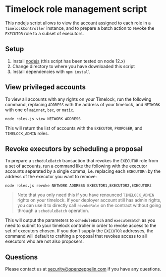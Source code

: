 # Timelock role management script

This nodejs script allows to view the account assigned to each role in a `TimelockController` instance, and to prepare a batch action to revoke the `EXECUTOR` role to a subset of executors.

## Setup

1. Install [nodejs](https://nodejs.org/en/) (this script has been tested on node 12.x)
2. Change directory to where you have downloaded this script
3. Install dependencies with `npm install`

## View privileged accounts

To view all accounts with any rights on your Timelock, run the following command, replacing `ADDRESS` with the address of your timelock, and `NETWORK` with one of `mainnet`, `bsc`, or `matic`.

```
node roles.js view NETWORK ADDRESS
```

This will return the list of accounts with the `EXECUTOR`, `PROPOSER`, and `TIMELOCK_ADMIN` roles.

## Revoke executors by scheduling a proposal

To prepare a `scheduleBatch` transaction that revokes the `EXECUTOR` role from a set of accounts, run a command like the following with the executor accounts separated by a single comma, i.e. replacing each `EXECUTORn` by the address of the executor you want to remove:

```
node roles.js revoke NETWORK ADDRESS EXECUTOR1,EXECUTOR2,EXECUTOR3
```

> Note that you only need this if you have renounced `TIMELOCK_ADMIN` rights on your timelock. If your deployer account still has admin rights, you can use it to directly call `revokeRole` on the contract without going through a `scheduleBatch` operation.

This will output the parameters to `scheduleBatch` and `executeBatch` as you need to submit to your timelock controller in order to revoke access to the set of executors chosen. If you don't supply the `EXECUTOR` addresses, the command will default to crafting a proposal that revokes access to all executors who are not also proposers.

## Questions

Please contact us at security@openzeppelin.com if you have any questions.
